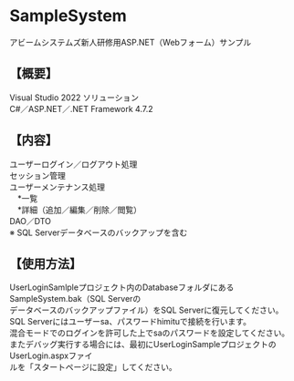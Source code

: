 # SampleSystem
アビームシステムズ新人研修用ASP.NET（Webフォーム）サンプル 

【概要】
----------------------------------------------------------------------------------
Visual Studio 2022 ソリューション  
C#／ASP.NET／.NET Framework 4.7.2  

【内容】
----------------------------------------------------------------------------------
ユーザーログイン／ログアウト処理  
セッション管理  
ユーザーメンテナンス処理  
　*一覧  
　*詳細（追加／編集／削除／閲覧）  
DAO／DTO  
※ SQL Serverデータベースのバックアップを含む  

【使用方法】
----------------------------------------------------------------------------------
UserLoginSamlpleプロジェクト内のDatabaseフォルダにあるSampleSystem.bak（SQL Serverの  
データベースのバックアップファイル）をSQL Serverに復元してください。  
SQL Serverにはユーザーsa、パスワードhimituで接続を行います。  
混合モードでのログインを許可した上でsaのパスワードを設定してください。  
またデバッグ実行する場合には、最初にUserLoginSampleプロジェクトのUserLogin.aspxファイ  
ルを「スタートページに設定」してください。
